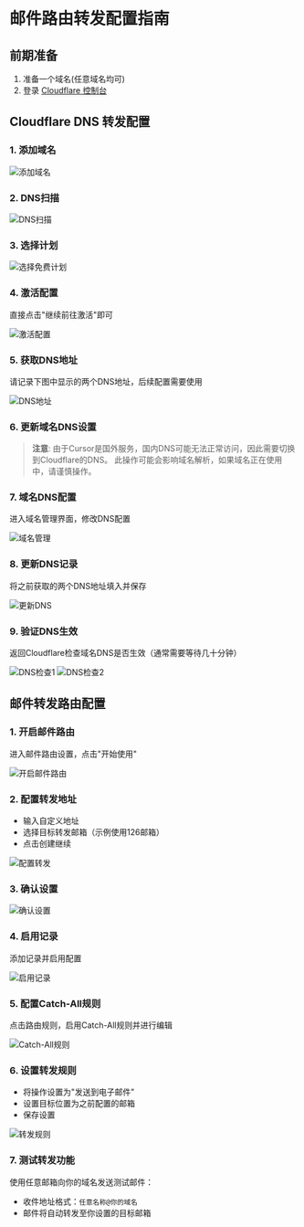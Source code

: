 # 邮件路由转发配置指南

## 前期准备
1. 准备一个域名(任意域名均可)
2. 登录 [Cloudflare 控制台](https://dash.cloudflare.com/)

## Cloudflare DNS 转发配置

### 1. 添加域名

![添加域名](../img/dns/cloudflare-001.png)

### 2. DNS扫描

![DNS扫描](../img/dns/cloudflare-002.png)

### 3. 选择计划

![选择免费计划](../img/dns/cloudflare-003.png)

### 4. 激活配置

直接点击"继续前往激活"即可

![激活配置](../img/dns/cloudflare-004.png)

### 5. 获取DNS地址

请记录下图中显示的两个DNS地址，后续配置需要使用

![DNS地址](../img/dns/cloudflare-005.png)

### 6. 更新域名DNS设置

> **注意**: 由于Cursor是国外服务，国内DNS可能无法正常访问，因此需要切换到Cloudflare的DNS。
> 此操作可能会影响域名解析，如果域名正在使用中，请谨慎操作。

### 7. 域名DNS配置

进入域名管理界面，修改DNS配置

![域名管理](../img/dns/ali-email-001.png)

### 8. 更新DNS记录

将之前获取的两个DNS地址填入并保存

![更新DNS](../img/dns/ali-email-002.png)

### 9. 验证DNS生效

返回Cloudflare检查域名DNS是否生效（通常需要等待几十分钟）

![DNS检查1](../img/dns/cloudflare-006.png)
![DNS检查2](../img/dns/cloudflare-007.png)

## 邮件转发路由配置

### 1. 开启邮件路由

进入邮件路由设置，点击"开始使用"

![开启邮件路由](../img/email/cloudflare-email-01.png)

### 2. 配置转发地址

- 输入自定义地址
- 选择目标转发邮箱（示例使用126邮箱）
- 点击创建继续

![配置转发](../img/email/cloudflare-email-02.png)

### 3. 确认设置

![确认设置](../img/email/cloudflare-email-03.png)

### 4. 启用记录

添加记录并启用配置

![启用记录](../img/email/cloudflare-email-04.png)

### 5. 配置Catch-All规则

点击路由规则，启用Catch-All规则并进行编辑

![Catch-All规则](../img/email/cloudflare-email-05.png)

### 6. 设置转发规则

- 将操作设置为"发送到电子邮件"
- 设置目标位置为之前配置的邮箱
- 保存设置

![转发规则](../img/email/cloudflare-email-06.png)

### 7. 测试转发功能

使用任意邮箱向你的域名发送测试邮件：
- 收件地址格式：`任意名称@你的域名`
- 邮件将自动转发至你设置的目标邮箱
